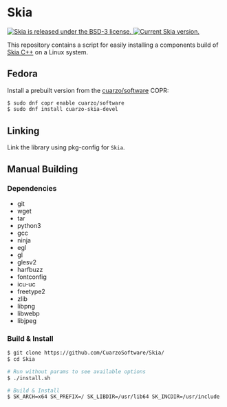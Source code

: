 <h1 style="margin-top:0px;padding-top:0px">Skia</h1>

<p align="left">
  <a href="https://github.com/CuarzoSoftware/Skia/blob/main/LICENSE">
    <img src="https://img.shields.io/badge/license-BSD--3-blue.svg" alt="Skia is released under the BSD-3 license." />
  </a>
  <a href="https://github.com/CuarzoSoftware/Skia">
    <img src="https://img.shields.io/badge/version-134.0.0-brightgreen" alt="Current Skia version." />
  </a>
</p>

This repository contains a script for easily installing a components build of [Skia C++](https://github.com/google/skia) on a Linux system.

## Fedora

Install a prebuilt version from the [cuarzo/software](https://copr.fedorainfracloud.org/coprs/cuarzo/software/) COPR:

```bash
$ sudo dnf copr enable cuarzo/software
$ sudo dnf install cuarzo-skia-devel
```

## Linking

Link the library using pkg-config for `Skia`.

## Manual Building

### Dependencies

- git
- wget
- tar
- python3
- gcc
- ninja
- egl
- gl
- glesv2
- harfbuzz
- fontconfig
- icu-uc
- freetype2
- zlib
- libpng
- libwebp
- libjpeg

### Build & Install

```bash
$ git clone https://github.com/CuarzoSoftware/Skia/
$ cd Skia

# Run without params to see available options
$ ./install.sh

# Build & Install
$ SK_ARCH=x64 SK_PREFIX=/ SK_LIBDIR=/usr/lib64 SK_INCDIR=/usr/include ./install.sh
```
